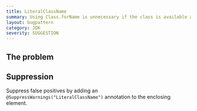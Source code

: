 ```yaml
---
title: LiteralClassName
summary: Using Class.forName is unnecessary if the class is available at compile-time.
layout: bugpattern
category: JDK
severity: SUGGESTION
---
```


<!--
*** AUTO-GENERATED, DO NOT MODIFY ***
To make changes, edit the @BugPattern annotation or the explanation in docs/bugpattern.
-->

## The problem


## Suppression
Suppress false positives by adding an `@SuppressWarnings("LiteralClassName")` annotation to the enclosing element.

